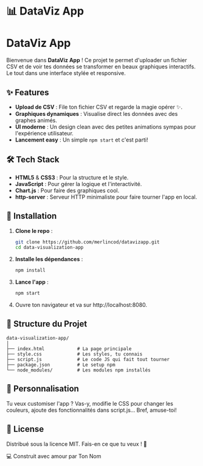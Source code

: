 # 📊 DataViz App

# DataViz App

Bienvenue dans **DataViz App** ! Ce projet te permet d'uploader un fichier CSV et de voir tes données se transformer en beaux graphiques interactifs. Le tout dans une interface stylée et responsive.

## ✨ Features

- **Upload de CSV** : File ton fichier CSV et regarde la magie opérer ✨.
- **Graphiques dynamiques** : Visualise direct les données avec des graphes animés.
- **UI moderne** : Un design clean avec des petites animations sympas pour l'expérience utilisateur.
- **Lancement easy** : Un simple `npm start` et c'est parti!

## 🛠️ Tech Stack

- **HTML5** & **CSS3** : Pour la structure et le style.
- **JavaScript** : Pour gérer la logique et l'interactivité.
- **Chart.js** : Pour faire des graphiques cool.
- **http-server** : Serveur HTTP minimaliste pour faire tourner l'app en local.

## 🚀 Installation

1. **Clone le repo** :
    ```bash
    git clone https://github.com/merlincod/datavizapp.git
    cd data-visualization-app
    ```

2. **Installe les dépendances** :
    ```bash
    npm install
    ```

3. **Lance l'app** :
    ```bash
    npm start
    ```

4. Ouvre ton navigateur et va sur http://localhost:8080.

## 📂 Structure du Projet

```
data-visualization-app/
│
├── index.html            # La page principale
├── style.css             # Les styles, tu connais
├── script.js             # Le code JS qui fait tout tourner
├── package.json          # Le setup npm
└── node_modules/         # Les modules npm installés
```

## 🎨 Personnalisation

Tu veux customiser l'app ? Vas-y, modifie le CSS pour changer les couleurs, ajoute des fonctionnalités dans script.js... Bref, amuse-toi!

## 📝 License

Distribué sous la licence MIT. Fais-en ce que tu veux ! 🚀

💻 Construit avec amour par Ton Nom
